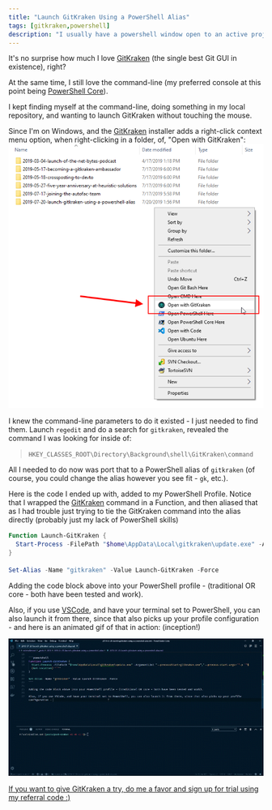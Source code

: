 ```yaml
---
title: "Launch GitKraken Using a PowerShell Alias"
tags: [gitkraken,powershell]
description: "I usually have a powershell window open to an active projects folder, and sometimes I just want to fire off GitKraken at that same folder, from the PowerShell window."
---
```


It's no surprise how much I love [GitKraken](https://www.gitkraken.com/git-client) (the single best Git GUI in existence), right?

At the same time, I still love the command-line (my preferred console at this point being [PowerShell Core](https://github.com/PowerShell/PowerShell/releases/tag/v6.2.2)).

I kept finding myself at the command-line, doing something in my local repository, and wanting to launch GitKraken without touching the mouse.

Since I'm on Windows, and the [GitKraken](https://www.gitkraken.com/git-client) installer adds a right-click context menu option, when right-clicking in a folder, of, "Open with GitKraken":
![right-click context menu option](right-click-kraken.png)

I knew the command-line parameters to do it existed - I just needed to find them.  Launch `regedit` and do a search for `gitkraken`, revealed the command I was looking for inside of:
> `HKEY_CLASSES_ROOT\Directory\Background\shell\GitKraken\command`

All I needed to do now was port that to a PowerShell alias of `gitkraken` (of course, you could change the alias however you see fit - `gk`, etc.).

Here is the code I ended up with, added to my PowerShell Profile.  Notice that I wrapped the [GitKraken](https://www.gitkraken.com/git-client) command in a Function, and then aliased that as I had trouble just trying to tie the GitKraken command into the alias directly (probably just my lack of PowerShell skills)

```powershell
Function Launch-GitKraken {
  Start-Process -FilePath "$home\AppData\Local\gitkraken\update.exe" -ArgumentList "--processStart=gitkraken.exe","--process-start-args=`"-p `"$(Get-Location)`"`""
}

Set-Alias -Name "gitkraken" -Value Launch-GitKraken -Force
```

Adding the code block above into your PowerShell profile - (traditional OR core - both have been tested and work).

Also, if you use [VSCode](https://code.visualstudio.com/), and have your terminal set to PowerShell, you can also launch it from there, since that also picks up your profile configuration - and here is an animated gif of that in action: (inception!)

[![POSH Kraken in Action](posh-kraken-thumbnail.gif)](posh-kraken.gif "click here for larger version")

[If you want to give GitKraken a try, do me a favor and sign up for trial using my referral code :)](https://luv2.dev/gitkraken)